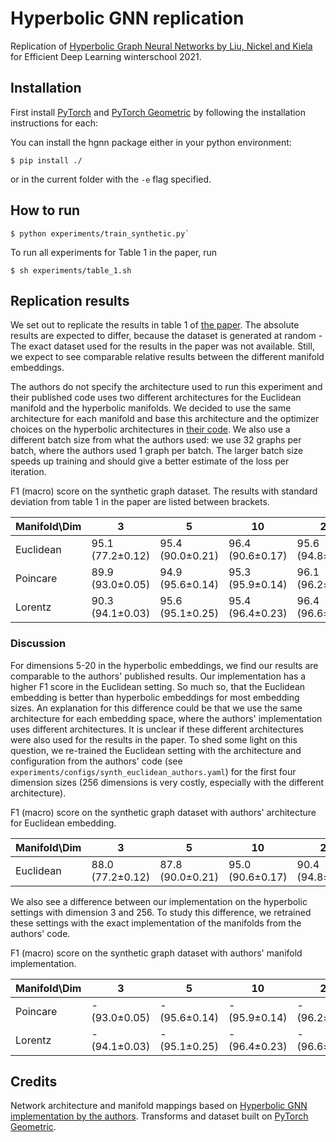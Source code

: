 # Hyperbolic GNN replication

Replication of [Hyperbolic Graph Neural Networks by Liu, Nickel and Kiela](https://arxiv.org/pdf/1910.12892.pdf) for Efficient Deep Learning winterschool 2021.

## Installation
First install [PyTorch](https://pytorch.org) and [PyTorch Geometric](https://pytorch-geometric.readthedocs.io/en/latest/notes/installation.html) by following the installation instructions for each:

You can install the hgnn package either in your python environment:
```
$ pip install ./
```
or in the current folder with the `-e` flag specified.

## How to run
```
$ python experiments/train_synthetic.py`
```
To run all experiments for Table 1 in the paper, run
```
$ sh experiments/table_1.sh
```

## Replication results
We set out to replicate the results in table 1 of [the paper](https://arxiv.org/pdf/1910.12892.pdf). The absolute results are expected to differ, because the dataset is generated at random - The exact dataset used for the results in the paper was not available. Still, we expect to see comparable relative results between the different manifold embeddings.

The authors do not specify the architecture used to run this experiment and their published code uses two different architectures for the Euclidean manifold and the hyperbolic manifolds. We decided to use the same architecture for each manifold and base this architecture and the optimizer choices on the hyperbolic architectures in [their code](https://github.com/facebookresearch/hgnn/blob/master/params/SyntheticHyperbolicParams.py). We also use a different batch size from what the authors used: we use 32 graphs per batch, where the authors used 1 graph per batch. The larger batch size speeds up training and should give a better estimate of the loss per iteration.

F1 (macro) score on the synthetic graph dataset. The results with standard deviation from table 1 in the paper are listed between brackets.

| Manifold\Dim | 3                | 5                | 10               | 20               | 256              |
|--------------|------------------|------------------|------------------|------------------|------------------|
| Euclidean    | 95.1 (77.2±0.12) | 95.4 (90.0±0.21) | 96.4 (90.6±0.17) | 95.6 (94.8±0.25) | 95.8 (95.3±0.17) |
| Poincare     | 89.9 (93.0±0.05) | 94.9 (95.6±0.14) | 95.3 (95.9±0.14) | 96.1 (96.2±0.06) | 46.3 (93.7±0.05) |
| Lorentz      | 90.3 (94.1±0.03) | 95.6 (95.1±0.25) | 95.4 (96.4±0.23) | 96.4 (96.6±0.22) | 95.8 (95.3±0.28) |

### Discussion
For dimensions 5-20 in the hyperbolic embeddings, we find our results are comparable to the authors' published results. Our implementation has a higher F1 score in the Euclidean setting. So much so, that the Euclidean embedding is better than hyperbolic embeddings for most embedding sizes. An explanation for this difference could be that we use the same architecture for each embedding space, where the authors' implementation uses different architectures. It is unclear if these different architectures were also used for the results in the paper. To shed some light on this question, we re-trained the Euclidean setting with the architecture and configuration from the authors' code (see `experiments/configs/synth_euclidean_authors.yaml`) for the first four dimension sizes (256 dimensions is very costly, especially with the different architecture).

F1 (macro) score on the synthetic graph dataset with authors' architecture for Euclidean embedding.

| Manifold\Dim | 3                | 5                | 10               | 20               | 
|--------------|------------------|------------------|------------------|------------------|
| Euclidean    | 88.0 (77.2±0.12) | 87.8 (90.0±0.21) | 95.0 (90.6±0.17) | 90.4 (94.8±0.25) |

We also see a difference between our implementation on the hyperbolic settings with dimension 3 and 256. To study this difference, we retrained these settings with the exact implementation of the manifolds from the authors' code.

F1 (macro) score on the synthetic graph dataset with authors' manifold implementation.

| Manifold\Dim | 3                | 5                | 10               | 20               | 256              |
|--------------|------------------|------------------|------------------|------------------|------------------|
| Poincare     | - (93.0±0.05) | - (95.6±0.14) | - (95.9±0.14) | - (96.2±0.06) | - (93.7±0.05) |
| Lorentz      | - (94.1±0.03) | - (95.1±0.25) | - (96.4±0.23) | - (96.6±0.22) | - (95.3±0.28) |

## Credits
Network architecture and manifold mappings based on [Hyperbolic GNN implementation by the authors](https://github.com/facebookresearch/hgnn). Transforms and dataset built on [PyTorch Geometric](https://github.com/pyg-team/pytorch_geometric).
